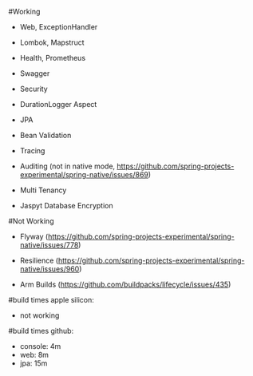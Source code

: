 #Working
- Web, ExceptionHandler
- Lombok, Mapstruct

- Health, Prometheus
- Swagger

- Security

- DurationLogger Aspect

- JPA
- Bean Validation

- Tracing

- Auditing (not in native mode, https://github.com/spring-projects-experimental/spring-native/issues/869)
- Multi Tenancy 
- Jaspyt Database Encryption

#Not Working
- Flyway (https://github.com/spring-projects-experimental/spring-native/issues/778)
- Resilience (https://github.com/spring-projects-experimental/spring-native/issues/960)

- Arm Builds (https://github.com/buildpacks/lifecycle/issues/435)

#build times apple silicon:
- not working

#build times github:
- console: 4m
- web: 8m
- jpa: 15m